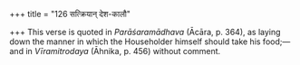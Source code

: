 +++
title = "126 सत्क्रियान् देश-कालौ"

+++
This verse is quoted in *Parāśaramādhava* (Ācāra, p. 364), as laying
down the manner in which the Householder himself should take his
food;—and in *Vīramitrodaya* (Āhnika, p. 456) without comment.


